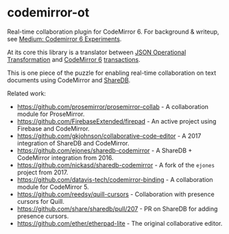 # codemirror-ot
Real-time collaboration plugin for CodeMirror 6. For background & writeup, see [Medium: Codemirror 6 Experiments](https://medium.com/@currankelleher/codemirror-6-experiments-a3930bf03781).

At its core this library is a translator between [JSON Operational Transformation](https://github.com/ottypes/json0) and [CodeMirror 6](https://codemirror.net/6/) [transactions](https://codemirror.net/6/design.html#state).

This is one piece of the puzzle for enabling real-time collaboration on text documents using CodeMirror and [ShareDB](https://github.com/teamwork/sharedb).

Related work:

 * https://github.com/prosemirror/prosemirror-collab - A collaboration module for ProseMirror.
 * https://github.com/FirebaseExtended/firepad - An active project using Firebase and CodeMirror.
 * https://github.com/gkjohnson/collaborative-code-editor - A 2017 integration of ShareDB and CodeMirror.
 * https://github.com/ejones/sharedb-codemirror - A ShareDB + CodeMirror integration from 2016.
 * https://github.com/nickasd/sharedb-codemirror - A fork of the `ejones` project from 2017.
 * https://github.com/datavis-tech/codemirror-binding - A collaboration module for CodeMirror 5.
 * https://github.com/reedsy/quill-cursors - Collaboration with presence cursors for Quill.
 * https://github.com/share/sharedb/pull/207 - PR on ShareDB for adding presence cursors.
 * https://github.com/ether/etherpad-lite - The original collaborative editor.

